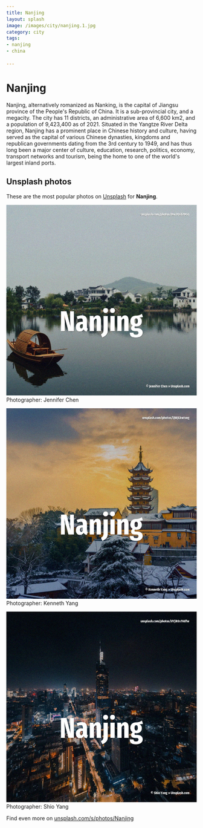 ```yaml
---
title: Nanjing
layout: splash
image: /images/city/nanjing.1.jpg
category: city
tags:
- nanjing
- china

---
```

# Nanjing

Nanjing, alternatively romanized as Nanking, is the capital of Jiangsu province of the People's  Republic of China. It is a sub-provincial city, and a megacity. The city has 11 districts, an administrative area of 6,600 km2, and a population of 9,423,400 as of  2021.  Situated in the Yangtze River Delta region, Nanjing has a prominent place in Chinese history and  culture, having served as the capital of various Chinese dynasties, kingdoms and republican  governments dating from the 3rd century to 1949, and has thus long been a major center of culture,  education, research, politics, economy, transport networks and tourism, being the home to one of  the world's largest inland ports. 

 
## Unsplash photos
These are the most popular photos on [Unsplash](https://unsplash.com) for **Nanjing**.
 
![Nanjing](/images/city/nanjing.1.jpg)
Photographer:  Jennifer Chen
 
![Nanjing](/images/city/nanjing.2.jpg)
Photographer:  Kenneth Yang
 
![Nanjing](/images/city/nanjing.3.jpg)
Photographer:  Shio Yang
 
Find even more on [unsplash.com/s/photos/Nanjing](https://unsplash.com/s/photos/Nanjing)
 
